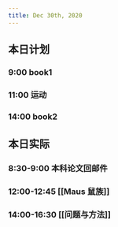 ```yaml
---
title: Dec 30th, 2020
---
```


## 本日计划
### 9:00 book1
### 11:00 运动
### 14:00 book2
## 本日实际
### 8:30-9:00 本科论文回邮件
### 12:00-12:45 [[Maus 鼠族]]
### 14:00-16:30 [[问题与方法]]
### 

